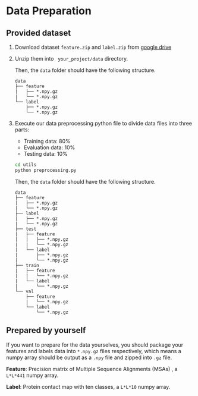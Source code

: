 # Data Preparation

## Provided dataset
1. Download dataset `feature.zip` and `label.zip` from [google drive](https://drive.google.com/drive/folders/1rDsIOE8eAVL46tMMjZTsk94c8TVlLBUV?usp=sharing)
2. Unzip them into ` your_project/data` directory.
   
   Then, the `data` folder should have the following structure.

   ```
   data
   ├── feature
   |   ├── *.npy.gz
   |   └── *.npy.gz
   └── label
       ├── *.npy.gz
       └── *.npy.gz
   ```
3. Execute our data preprocessing python file to divide data files into three parts: 
   * Training data: 80%
   * Evaluation data: 10%
   * Testing data: 10%
   ```bash
   cd utils
   python preprocessing.py
   ```

   Then, the `data` folder should have the following structure.

   ```
   data
   ├── feature
   |   ├── *.npy.gz
   |   └── *.npy.gz
   ├── label
   |   ├── *.npy.gz
   |   └── *.npy.gz
   ├── test
   |   ├── feature
   |   |   ├── *.npy.gz
   |   |   └── *.npy.gz
   |   └── label
   |       ├── *.npy.gz
   |       └── *.npy.gz
   ├── train
   |   ├── feature
   |   |   └── *.npy.gz
   |   └── label
   |       └── *.npy.gz
   └── val
       ├── feature
       |   └── *.npy.gz
       └── label
           └── *.npy.gz
   ```

## Prepared by yourself
If you want to prepare for the data yourselves, you should package your features and labels data into `*.npy.gz` files respectively, which means
a numpy array should be output as a `.npy` file and zipped into `.gz` file.

**Feature**: Precision matrix of Multiple Sequence Alignments (MSAs)
, a `L*L*441` numpy array.

**Label**: Protein contact map with ten classes, a `L*L*10` numpy array.



